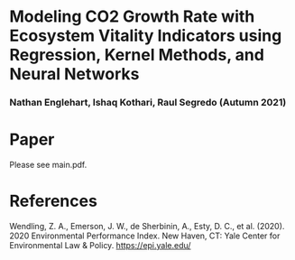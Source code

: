 # Modeling CO2 Growth Rate with Ecosystem Vitality Indicators using Regression, Kernel Methods, and Neural Networks
### Nathan Englehart, Ishaq Kothari, Raul Segredo (Autumn 2021)
# Paper
Please see main.pdf.
# References
Wendling, Z. A., Emerson, J. W., de Sherbinin, A., Esty, D. C., et al. (2020). 2020
Environmental Performance Index. New Haven, CT: Yale Center for Environmental
Law & Policy. https://epi.yale.edu/ 
